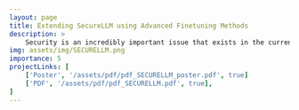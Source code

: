 ```yaml
---
layout: page
title: Extending SecureLLM using Advanced Finetuning Methods
description: >
    Security is an incredibly important issue that exists in the current LLM scene. Any practical use case of an LLM that includes databases with multiple access levels introduces a possible security risk to the system. While multiple works providing possible methods to ’detoxify’ or add guardrails to LLMs exist, those methods can provide no provable guarantee of not leaking data. We extend on our prior published work, SecureLLM, which is an approach that guarantees security with no data leakage by composing appropriate fine-tuned models. The power of SecureLLM relies heavily on the fine-tuned models used for composition, thus we present a thorough analysis and benchmarking of several widespread LLM fine-tuning techniques, highlighting strengths and weaknesses of the approach compared to an insecure generalized model trained on all the data which acts as an upper bound in performance. We present results showing that our SecureLLM composition can get close to the performance of the generalized model and sometimes match it under a distributional shift.
img: assets/img/SECURELLM.png
importance: 5
projectLinks: [
    ['Poster', '/assets/pdf/pdf_SECURELLM_poster.pdf', true]
    ['PDF', '/assets/pdf/pdf_SECURELLM.pdf', true], 
]
---
```

